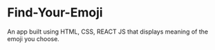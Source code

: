 # Find-Your-Emoji
An app built using HTML, CSS, REACT JS that displays meaning of the emoji you choose.
